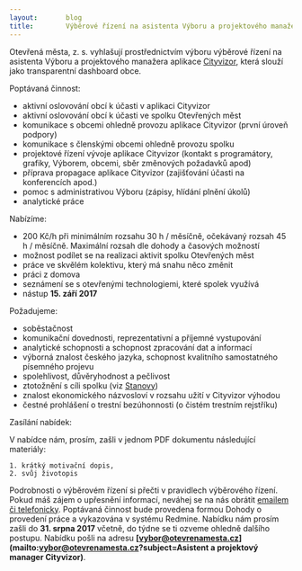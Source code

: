 ```yaml
---
layout:       blog
title:        Výběrové řízení na asistenta Výboru a projektového manažera aplikace Cityvizor
---
```

Otevřená města, z. s. vyhlašují prostřednictvím výboru výběrové řízení na asistenta Výboru a projektového manažera aplikace [Cityvizor](https://cityvizor.cz/), která slouží jako transparentní dashboard obce.

Poptávaná činnost:
- aktivní oslovování obcí k účasti v aplikaci Cityvizor
- aktivní oslovování obcí k účasti ve spolku Otevřených měst
- komunikace s obcemi ohledně provozu aplikace Cityvizor (první úroveň podpory)
- komunikace s členskými obcemi ohledně provozu spolku
- projektové řízení vývoje aplikace Cityvizor (kontakt s programátory, grafiky, Výborem, obcemi, sběr změnových požadavků apod)
- příprava propagace aplikace Cityvizor (zajišťování účasti na konferencích apod.)
- pomoc s administrativou Výboru (zápisy, hlídání plnění úkolů)
- analytické práce

Nabízíme:
- 200 Kč/h při minimálním rozsahu 30 h / měsíčně, očekávaný rozsah 45 h / měsíčně. Maximální rozsah dle dohody a časových možností
- možnost podílet se na realizaci aktivit spolku Otevřených měst
- práce ve skvělém kolektivu, který má snahu něco změnit
- práci z domova
- seznámení se s otevřenými technologiemi, které spolek využívá
- nástup **15. září 2017**

Požadujeme:
- soběstačnost
- komunikační dovednosti, reprezentativní a příjemné vystupování
- analytické schopnosti a schopnost zpracování dat a informací
- výborná znalost českého jazyka, schopnost kvalitního samostatného písemného projevu
- spolehlivost, důvěryhodnost a pečlivost
- ztotožnění s cíli spolku (viz [Stanovy](https://gitlab.com/otevrenamesta/documents/blob/a6c70d153b91cf1c7d125c869608fb964114c1e5/listiny/stanovy.pdf))
- znalost ekonomického názvosloví v rozsahu užití v Cityvizor výhodou
- čestné prohlášení o trestní bezúhonnosti (o čistém trestním rejstříku)

Zasílání nabídek:

  V nabídce nám, prosím, zašli v jednom PDF dokumentu následující materiály:

    1. krátký motivační dopis,
    2. svůj životopis

Podrobnosti o výběrovém řízení si přečti v pravidlech výběrového řízení. Pokud máš zájem o upřesnění informací, neváhej se na nás obrátit [emailem či telefonicky](kontakty.md).
Poptávaná činnost bude provedena formou Dohody o provedení práce a vykazována v systému Redmine.
Nabídku nám prosím zašli do **31. srpna 2017** včetně, do týdne se ti ozveme ohledně dalšího postupu. Nabídku pošli na adresu **[vybor@otevrenamesta.cz](mailto:vybor@otevrenamesta.cz?subject=Asistent a projektový manager Cityvizor)**.
